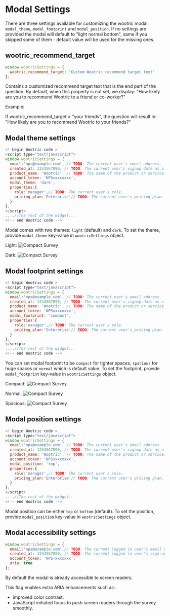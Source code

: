 # Modal Settings

There are three settings available for customizing the wootric modal: ```modal_theme```, ```modal_footprint``` and ```modal_position```. If no settings are provided the modal will default to "light normal bottom", same if you skipped some of them - default value will be used for the missing ones.

## wootric_recommend_target
```javascript
window.wootricSettings = {
  wootric_recommend_target: "Custom Wootric recommend target text"
};
```
Contains a customized recommend target text that is the end part of the
question.
By default, when this property is not set, we display:
"How likely are you to recommend Wootric to a friend or co-worker?"

Example:

If wootric_recommend_target = "your friends", the question will result in:
"How likely are you to recommend Wootric to your friends?"

## Modal theme settings
```javascript
<!­­ begin Wootric code ­­>
<script type="text/javascript">
window.wootricSettings = {
  email:'nps@example.com', // TODO: The current user's email address.
  created_at: 1234567890, // TODO: The current user's sign­up date as a Unix timestamp.
  product_name: 'Wootric', // TODO: The name of the product or service.
  account_token: 'NPS­xxxxxxxx',
  modal_theme: 'dark',
  properties:{
    role:'manager',// TODO: The current user's role.
    pricing_plan:'Enterprise'// TODO: The current user's pricing plan.
  }
};
</script>
....//The rest of the widget...
<!--­­ end Wootric code --­­>
```

Modal comes with two themes: ```light``` (default) and ```dark```. To set the theme, provide ```modal_theme``` key-value in ```wootricSettings``` object.

Light:
![Compact Survey](spacious_light.png)



Dark:
![Compact Survey](spacious_dark.png)

## Modal footprint settings
```javascript
<!­­ begin Wootric code ­­>
<script type="text/javascript">
window.wootricSettings = {
  email:'nps@example.com', // TODO: The current user's email address.
  created_at: 1234567890, // TODO: The current user's sign­up date as a Unix timestamp.
  product_name: 'Wootric', // TODO: The name of the product or service.
  account_token: 'NPS­xxxxxxxx',
  modal_footprint: 'compact',
  properties:{
    role:'manager',// TODO: The current user's role.
    pricing_plan:'Enterprise'// TODO: The current user's pricing plan.
  }
};
</script>
....//The rest of the widget...
<!--­­ end Wootric code --­­>
```
You can set modal footprint to be ```compact``` for tighter spaces, ```spacious``` for huge spaces or ```normal``` which is default value. To set the footprint, provide ```modal_footprint``` key-value in ```wootricSettings``` object.

Compact:
![Compact Survey](compact_light.png)


Normal:
![Compact Survey](normal_light.png)


Spacious:
![Compact Survey](spacious_light.png)

## Modal position settings
```javascript
<!­­ begin Wootric code ­­>
<script type="text/javascript">
window.wootricSettings = {
  email:'nps@example.com', // TODO: The current user's email address.
  created_at: 1234567890, // TODO: The current user's sign­up date as a Unix timestamp.
  product_name: 'Wootric', // TODO: The name of the product or service.
  account_token: 'NPS­xxxxxxxx',
  modal_position: 'top',
  properties:{
    role:'manager',// TODO: The current user's role.
    pricing_plan:'Enterprise'// TODO: The current user's pricing plan.
  }
};
</script>
....//The rest of the widget...
<!--­­ end Wootric code --­­>
```
Modal position can be either ```top``` or ```bottom``` (default).  To set the position, provide ```modal_position``` key-value in ```wootricSettings``` object.

## Modal accessibility settings

```js
window.wootricSettings = {
  email:'nps@example.com',// TODO: The current logged in user's email address.
  created_at: 1234567890, // TODO: The current logged in user's sign-up date as a Unix timestamp.
  account_token: 'NPS-xxxxxxx',
  aria: true
};
```

By default the modal is already accessible to screen readers.

This flag enables extra ARIA enhancements such as:

- improved color contrast.
- JavaScript initiated focus to push screen readers through the survey smoothly.
